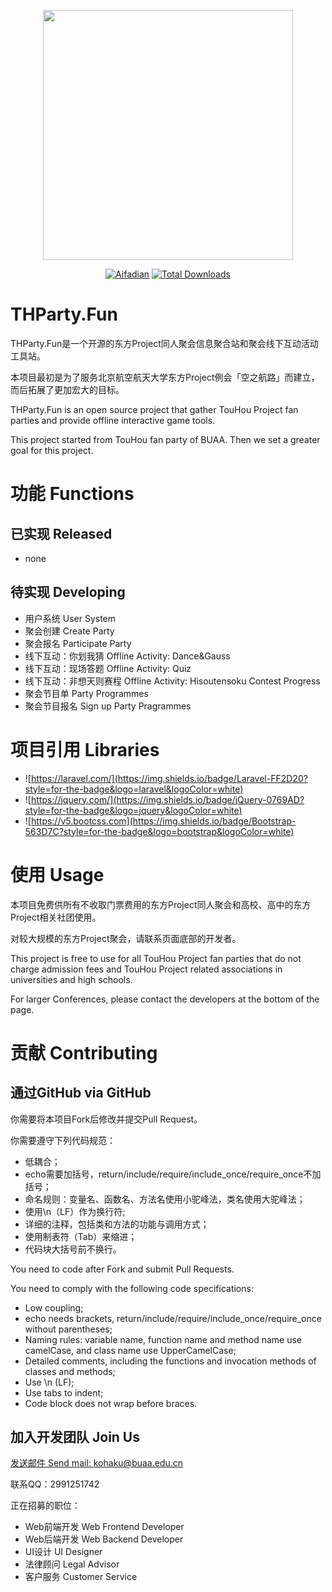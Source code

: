 <p align="center"><a href="https://laravel.com" target="_blank"><img src="https://img1.imgtp.com/2023/02/18/2UGtPhVj.png" width="400"></a></p>

<p align="center">
<a href="https://afdian.net/a/NebulaShrine"><img src="https://afdian.moeci.com/60660cbcae0f11edbdd552540025c377/dgr5W9yuYHfNjJE6VUe8PaFXmhqGvbkR/badge.svg" alt="Aifadian"></a>
<a href="https://packagist.org/packages/laravel/framework"><img src="https://img.shields.io/github/license/KohakuCao/THParty.svg" alt="Total Downloads"></a>
</p>

# THParty.Fun

THParty.Fun是一个开源的东方Project同人聚会信息聚合站和聚会线下互动活动工具站。

本项目最初是为了服务北京航空航天大学东方Project例会「空之航路」而建立，而后拓展了更加宏大的目标。

THParty.Fun is an open source project that gather TouHou Project fan parties and provide offline interactive game tools.

This project started from TouHou fan party of BUAA. Then we set a greater goal for this project.

# 功能 Functions

## 已实现 Released

- none

## 待实现 Developing

- 用户系统 User System
- 聚会创建 Create Party
- 聚会报名 Participate Party
- 线下互动：你划我猜 Offline Activity: Dance&Gauss
- 线下互动：现场答题 Offline Activity: Quiz
- 线下互动：非想天则赛程 Offline Activity: Hisoutensoku Contest Progress
- 聚会节目单 Party Programmes
- 聚会节目报名 Sign up Party Pragrammes

# 项目引用 Libraries

- ![https://laravel.com/](https://img.shields.io/badge/Laravel-FF2D20?style=for-the-badge&logo=laravel&logoColor=white)
- ![https://jquery.com/](https://img.shields.io/badge/jQuery-0769AD?style=for-the-badge&logo=jquery&logoColor=white)
- ![https://v5.bootcss.com](https://img.shields.io/badge/Bootstrap-563D7C?style=for-the-badge&logo=bootstrap&logoColor=white)

# 使用 Usage

本项目免费供所有不收取门票费用的东方Project同人聚会和高校、高中的东方Project相关社团使用。

对较大规模的东方Project聚会，请联系页面底部的开发者。

This project is free to use for all TouHou Project fan parties that do not charge admission fees and TouHou Project related associations in universities and high schools.

For larger Conferences, please contact the developers at the bottom of the page.

# 贡献 Contributing

## 通过GitHub via GitHub

你需要将本项目Fork后修改并提交Pull Request。

你需要遵守下列代码规范：

- 低耦合；
- echo需要加括号，return/include/require/include_once/require_once不加括号；
- 命名规则：变量名、函数名、方法名使用小驼峰法，类名使用大驼峰法；
- 使用\n（LF）作为换行符;
- 详细的注释，包括类和方法的功能与调用方式；
- 使用制表符（Tab）来缩进；
- 代码块大括号前不换行。

You need to code after Fork and submit Pull Requests.

You need to comply with the following code specifications:

- Low coupling;
- echo needs brackets, return/include/require/include_once/require_once without parentheses;
- Naming rules: variable name, function name and method name use camelCase, and class name use UpperCamelCase;
- Detailed comments, including the functions and invocation methods of classes and methods;
- Use \n (LF);
- Use tabs to indent;
- Code block does not wrap before braces.

## 加入开发团队 Join Us

[发送邮件 Send mail: kohaku@buaa.edu.cn](mailto:kohaku@buaa.edu.cn?subject=申请加入THParty.Fun开发团队)

联系QQ：2991251742

正在招募的职位：

- Web前端开发 Web Frontend Developer
- Web后端开发 Web Backend Developer
- UI设计 UI Designer
- 法律顾问 Legal Advisor
- 客户服务 Customer Service

